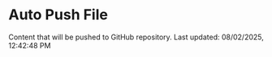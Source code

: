 # Auto Push File

Content that will be pushed to GitHub repository.
Last updated: 08/02/2025, 12:42:48 PM